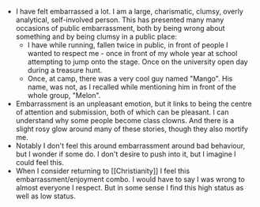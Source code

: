 - I have felt embarrassed a lot. I am a large, charismatic, clumsy, overly analytical, self-involved person. This has presented many many occasions of public embarrassment, both by being wrong about something and by being clumsy in a public place:
	- I have while running, fallen twice in public, in front of people I wanted to respect me - once in front of my whole year at school attempting to jump onto the stage. Once on the university open day during a treasure hunt.
	- Once, at camp, there was a very cool guy named "Mango". His name, was not, as I recalled while mentioning him in front of the whole group, "Melon".
- Embarrassment is an unpleasant emotion, but it links to being the centre of attention and submission, both of which can be pleasant. I can understand why some people become class clowns. And there is a slight rosy glow around many of these stories, though they also mortify me.
- Notably I don't feel this around embarrassment around bad behaviour, but I wonder if some do. I don't desire to push into it, but I imagine I could feel this.
- When I consider returning to [[Christianity]] I feel this embarrassment/enjoyment combo. I would have to say I was wrong to almost everyone I respect. But in some sense I find this high status as well as low status.